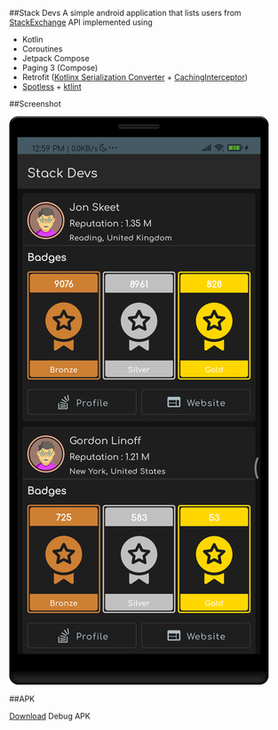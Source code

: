 ##Stack Devs
A simple android application that lists users from [StackExchange](https://api.stackexchange.com/docs) API implemented using

* Kotlin
* Coroutines
* Jetpack Compose
* Paging 3 (Compose)
* Retrofit ([Kotlinx Serialization Converter](https://github.com/JakeWharton/retrofit2-kotlinx-serialization-converter) + [CachingInterceptor](app/src/main/java/com/rahulkumar/stackdevs/data/remote/interceptors/CachingInterceptor.kt))
* [Spotless](https://github.com/diffplug/spotless) + [ktlint](https://github.com/pinterest/ktlint)

##Screenshot

![Devs List](assets/art/screenshot.png)

##APK

[Download](assets/APKs/stack_devs_debug.apk) Debug APK